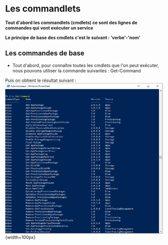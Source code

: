 # Les commandlets

__Tout d'abord les commandlets (cmdlets) ce sont des lignes de commandes qui vont exécuter un service__

__Le principe de base des cmdlets c'est le suivant : 'verbe'-'nom'__

## Les commandes de base

- Tout d'abord, pour connaître toutes les cmdlets que l'on peut exécuter, nous pouvons utiliser la commande suivantes : Get-Command

Puis on obtient le résultat suivant : ![drawing](https://github.com/kevinguyodo/Powershell/blob/main/get-command.PNG){width=100px}
